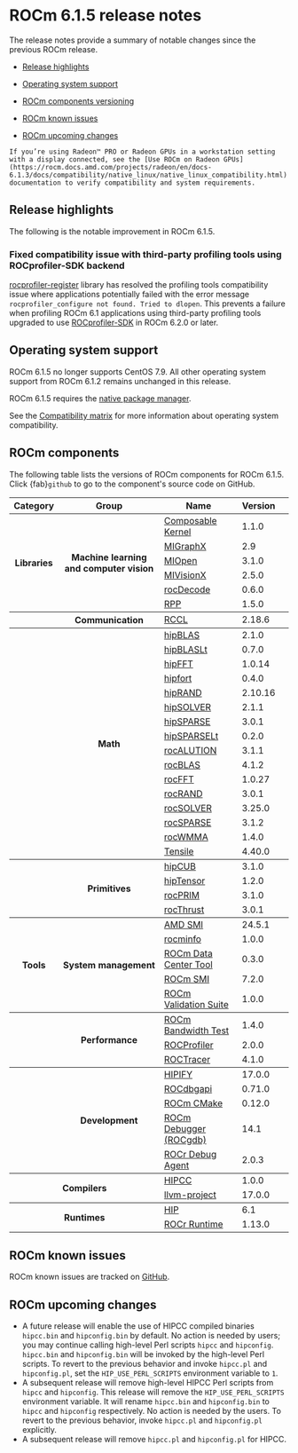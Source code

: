 # ROCm 6.1.5 release notes
<!-- Do not edit this file! This file is autogenerated with -->
<!--   tools/autotag/tag_script.py                          -->

<!-- Disable lints since this is an auto-generated file.    -->
<!-- markdownlint-disable blanks-around-headers             -->
<!-- markdownlint-disable no-duplicate-header               -->
<!-- markdownlint-disable no-blanks-blockquote              -->
<!-- markdownlint-disable ul-indent                         -->
<!-- markdownlint-disable no-trailing-spaces                -->

<!-- spellcheck-disable -->

The release notes provide a summary of notable changes since the previous ROCm release.

- [Release highlights](#release-highlights)

- [Operating system support](#operating-system-support)

- [ROCm components versioning](#rocm-components)

- [ROCm known issues](#rocm-known-issues)

- [ROCm upcoming changes](#rocm-upcoming-changes)

```{note}
If you’re using Radeon™ PRO or Radeon GPUs in a workstation setting with a display connected, see the [Use ROCm on Radeon GPUs](https://rocm.docs.amd.com/projects/radeon/en/docs-6.1.3/docs/compatibility/native_linux/native_linux_compatibility.html)
documentation to verify compatibility and system requirements.
```

## Release highlights

The following is the notable improvement in ROCm 6.1.5.

### Fixed compatibility issue with third-party profiling tools using ROCprofiler-SDK backend

[rocprofiler-register](https://github.com/ROCm/rocprofiler-register) library has resolved the profiling tools compatibility issue where applications potentially failed with the error message `rocprofiler_configure not found. Tried to dlopen`. This prevents a failure when profiling ROCm 6.1 applications using third-party profiling tools upgraded to use [ROCprofiler-SDK](https://rocm.docs.amd.com/projects/rocprofiler-sdk/en/latest/) in ROCm 6.2.0 or later. 

## Operating system support

ROCm 6.1.5 no longer supports CentOS 7.9. All other operating system support from ROCm 6.1.2 remains unchanged in this release. 

ROCm 6.1.5 requires the [native package manager](https://rocm.docs.amd.com/projects/install-on-linux/en/docs-6.1.5/how-to/native-install/index.html).

See the [Compatibility
matrix](../../docs/compatibility/compatibility-matrix.rst)
for more information about operating system compatibility.

## ROCm components

The following table lists the versions of ROCm components for ROCm 6.1.5. 
Click {fab}`github` to go to the component's source code on GitHub.

<div class="pst-scrollable-table-container">
    <table id="rocm-rn-components" class="table">
        <thead>
            <tr>
                <th>Category</th>
                <th>Group</th>
                <th>Name</th>
                <th>Version</th>
                <th></th>
            </tr>
        </thead>
        <colgroup>
            <col span="1">
            <col span="1">
        </colgroup>
        <tbody class="rocm-components-libs rocm-components-ml">
            <tr>
                <th rowspan="6">Libraries</th>
                <th rowspan="6">Machine learning and computer vision</th>
                <td><a href="https://rocm.docs.amd.com/projects/composable_kernel/en/docs-6.1.5">Composable Kernel</a>
                </td>
                <td>1.1.0</td>
                <td><a href="https://github.com/ROCm/composable_kernel/releases/tag/rocm-6.1.5"><i
                            class="fab fa-github fa-lg"></i></a></td>
            </tr>
            <tr>
                <td><a href="https://rocm.docs.amd.com/projects/AMDMIGraphX/en/docs-6.1.5">MIGraphX</a></td>
                <td>2.9</td>
                <td><a href="https://github.com/ROCm/AMDMIGraphX/releases/tag/rocm-6.1.5"><i class="fab fa-github fa-lg"></i></a></td>
            </tr>
            <tr>
                <td><a href="https://rocm.docs.amd.com/projects/MIOpen/en/docs-6.1.5">MIOpen</a></td>
                <td>3.1.0</td>
                <td><a href="https://github.com/ROCm/MIOpen/releases/tag/rocm-6.1.5"><i
                            class="fab fa-github fa-lg"></i></a></td>
            </tr>
            <tr>
                <td><a href="https://rocm.docs.amd.com/projects/MIVisionX/en/docs-6.1.5">MIVisionX</a></td>
                <td>2.5.0</td>
                <td><a href="https://github.com/ROCm/MIVisionX/releases/tag/rocm-6.1.5"><i
                            class="fab fa-github fa-lg"></i></a></td>
            </tr>
            <tr>
                <td><a href="https://rocm.docs.amd.com/projects/rocDecode/en/docs-6.1.5">rocDecode</a></td>
                <td>0.6.0</td>
                <td><a href="https://github.com/ROCm/rocDecode/releases/tag/rocm-6.1.5"><i
                            class="fab fa-github fa-lg"></i></a></td>
            </tr>
            <tr>
                <td><a href="https://rocm.docs.amd.com/projects/rpp/en/docs-6.1.5">RPP</a></td>
                <td>1.5.0</td>
                <td><a href="https://github.com/ROCm/rpp/releases/tag/rocm-6.1.5"><i
                            class="fab fa-github fa-lg"></i></a></td>
            </tr>
        </tbody>
        <tbody class="rocm-components-libs rocm-components-communication">
            <tr>
                <th rowspan="1"></th>
                <th rowspan="1">Communication</th>
                <td><a href="https://rocm.docs.amd.com/projects/rccl/en/docs-6.1.5">RCCL</a></td>
                <td>2.18.6</td>
                <td><a href="https://github.com/ROCm/rccl/releases/tag/rocm-6.1.5"><i class="fab fa-github fa-lg"></i></a></td>
            </tr>
        </tbody>
        <tbody class="rocm-components-libs rocm-components-math tbody-reverse-zebra">
            <tr>
                <th rowspan="16"></th>
                <th rowspan="16">Math</th>
                <td><a href="https://rocm.docs.amd.com/projects/hipBLAS/en/docs-6.1.5">hipBLAS</a></td>
                <td>2.1.0</td>
                <td><a href="https://github.com/ROCm/hipBLAS/releases/tag/rocm-6.1.5"><i
                            class="fab fa-github fa-lg"></i></a></td>
            </tr>
            <tr>
                <td><a href="https://rocm.docs.amd.com/projects/hipBLASLt/en/docs-6.1.5">hipBLASLt</a></td>
                <td>0.7.0</td>
                <td><a href="https://github.com/ROCm/hipBLASLt/releases/tag/rocm-6.1.5"><i
                            class="fab fa-github fa-lg"></i></a></td>
            </tr>
            <tr>
                <td><a href="https://rocm.docs.amd.com/projects/hipFFT/en/docs-6.1.5">hipFFT</a></td>
                <td>1.0.14</td>
                <td><a href="https://github.com/ROCm/hipFFT/releases/tag/rocm-6.1.5"><i
                            class="fab fa-github fa-lg"></i></a></td>
            </tr>
            <tr>
                <td><a href="https://rocm.docs.amd.com/projects/hipfort/en/docs-6.1.5">hipfort</a></td>
                <td>0.4.0</td>
                <td><a href="https://github.com/ROCm/hipfort/releases/tag/rocm-6.1.5"><i
                            class="fab fa-github fa-lg"></i></a></td>
            </tr>
            <tr>
                <td><a href="https://rocm.docs.amd.com/projects/hipRAND/en/docs-6.1.5">hipRAND</a></td>
                <td>2.10.16</td>
                <td><a href="https://github.com/ROCm/hipRAND/releases/tag/rocm-6.1.5"><i
                            class="fab fa-github fa-lg"></i></a></td>
            </tr>
            <tr>
                <td><a href="https://rocm.docs.amd.com/projects/hipSOLVER/en/docs-6.1.5">hipSOLVER</a></td>
                <td>2.1.1</td>
                <td><a href="https://github.com/ROCm/hipSOLVER/releases/tag/rocm-6.1.5"><i
                            class="fab fa-github fa-lg"></i></a></td>
            </tr>
            <tr>
                <td><a href="https://rocm.docs.amd.com/projects/hipSPARSE/en/docs-6.1.5">hipSPARSE</a></td>
                <td>3.0.1</td>
                <td><a href="https://github.com/ROCm/hipSPARSE/releases/tag/rocm-6.1.5"><i
                            class="fab fa-github fa-lg"></i></a></td>
            </tr>
            <tr>
                <td><a href="https://rocm.docs.amd.com/projects/hipSPARSELt/en/docs-6.1.5">hipSPARSELt</a></td>
                <td>0.2.0</td>
                <td><a href="https://github.com/ROCm/hipSPARSELt/releases/tag/rocm-6.1.5"><i
                            class="fab fa-github fa-lg"></i></a></td>
            </tr>
            <tr>
                <td><a href="https://rocm.docs.amd.com/projects/rocALUTION/en/docs-6.1.5">rocALUTION</a></td>
                <td>3.1.1</td>
                <td><a href="https://github.com/ROCm/rocALUTION/releases/tag/rocm-6.1.5"><i
                            class="fab fa-github fa-lg"></i></a></td>
            </tr>
            <tr>
                <td><a href="https://rocm.docs.amd.com/projects/rocBLAS/en/docs-6.1.5">rocBLAS</a></td>
                <td>4.1.2</td>
                <td><a href="https://github.com/ROCm/rocBLAS/releases/tag/rocm-6.1.5"><i
                            class="fab fa-github fa-lg"></i></a></td>
            </tr>
            <tr>
                <td><a href="https://rocm.docs.amd.com/projects/rocFFT/en/docs-6.1.5">rocFFT</a></td>
                <td>1.0.27</td>
                <td><a href="https://github.com/ROCm/rocFFT/releases/tag/rocm-6.1.5"><i
                            class="fab fa-github fa-lg"></i></a></td>
            </tr>
            <tr>
                <td><a href="https://rocm.docs.amd.com/projects/rocRAND/en/docs-6.1.5">rocRAND</a></td>
                <td>3.0.1</td>
                <td><a href="https://github.com/ROCm/rocRAND/releases/tag/rocm-6.1.5"><i
                            class="fab fa-github fa-lg"></i></a></td>
            </tr>
            <tr>
                <td><a href="https://rocm.docs.amd.com/projects/rocSOLVER/en/docs-6.1.5">rocSOLVER</a></td>
                <td>3.25.0</td>
                <td><a href="https://github.com/ROCm/rocSOLVER/releases/tag/rocm-6.1.5"><i
                            class="fab fa-github fa-lg"></i></a></td>
            </tr>
            <tr>
                <td><a href="https://rocm.docs.amd.com/projects/rocSPARSE/en/docs-6.1.5">rocSPARSE</a></td>
                <td>3.1.2</td>
                <td><a href="https://github.com/ROCm/rocSPARSE/releases/tag/rocm-6.1.5"><i
                            class="fab fa-github fa-lg"></i></a></td>
            </tr>
            <tr>
                <td><a href="https://rocm.docs.amd.com/projects/rocWMMA/en/docs-6.1.5">rocWMMA</a></td>
                <td>1.4.0</td>
                <td><a href="https://github.com/ROCm/rocWMMA/releases/tag/rocm-6.1.5"><i
                            class="fab fa-github fa-lg"></i></a></td>
            </tr>
            <tr>
                <td><a href="https://github.com/ROCm/tensile/">Tensile</a></td>
                <td>4.40.0</td>
                <td><a href="https://github.com/ROCm/tensile/releases/tag/rocm-6.1.5"><i
                            class="fab fa-github fa-lg"></i></a></td>
            </tr>
        </tbody>
        <tbody class="rocm-components-libs rocm-components-primitives tbody-reverse-zebra">
            <tr>
                <th rowspan="4"></th>
                <th rowspan="4">Primitives</th>
                <td><a href="https://rocm.docs.amd.com/projects/hipCUB/en/docs-6.1.5">hipCUB</a></td>
                <td>3.1.0</td>
                <td><a href="https://github.com/ROCm/hipCUB/releases/tag/rocm-6.1.5"><i
                            class="fab fa-github fa-lg"></i></a></td>
            </tr>
            <tr>
                <td><a href="https://rocm.docs.amd.com/projects/hipTensor/en/docs-6.1.5">hipTensor</a></td>
                <td>1.2.0</td>
                <td><a href="https://github.com/ROCm/hipTensor/releases/tag/rocm-6.1.5"><i
                            class="fab fa-github fa-lg"></i></a></td>
            </tr>
            <tr>
                <td><a href="https://rocm.docs.amd.com/projects/rocPRIM/en/docs-6.1.5">rocPRIM</a></td>
                <td>3.1.0</td>
                <td><a href="https://github.com/ROCm/rocPRIM/releases/tag/rocm-6.1.5"><i
                            class="fab fa-github fa-lg"></i></a></td>
            </tr>
            <tr>
                <td><a href="https://rocm.docs.amd.com/projects/rocThrust/en/docs-6.1.5">rocThrust</a></td>
                <td>3.0.1</td>
                <td><a href="https://github.com/ROCm/rocThrust/releases/tag/rocm-6.1.5"><i
                            class="fab fa-github fa-lg"></i></a></td>
            </tr>
        </tbody>
        <tbody class="rocm-components-tools rocm-components-system tbody-reverse-zebra">
            <tr>
                <th rowspan="5">Tools</th>
                <th rowspan="5">System management</th>
                <td><a href="https://rocm.docs.amd.com/projects/amdsmi/en/docs-6.1.5">AMD SMI</a></td>
                <td>24.5.1</td>
                <td><a href="https://github.com/ROCm/amdsmi/releases/tag/rocm-6.1.5"><i
                            class="fab fa-github fa-lg"></i></a></td>
            </tr>
            <tr>
                <td><a href="https://rocm.docs.amd.com/projects/rocminfo/en/docs-6.1.5">rocminfo</a></td>
                <td>1.0.0</td>
                <td><a href="https://github.com/ROCm/rocminfo/releases/tag/rocm-6.1.5"><i
                            class="fab fa-github fa-lg"></i></a></td>
            </tr>
            <tr>
                <td><a href="https://rocm.docs.amd.com/projects/rdc/en/docs-6.1.5">ROCm Data Center Tool</a></td>
                <td>0.3.0</td>
                <td><a href="https://github.com/ROCm/rdc/releases/tag/rocm-6.1.5"><i
                            class="fab fa-github fa-lg"></i></a></td>
            </tr>
            <tr>
                <td><a href="https://rocm.docs.amd.com/projects/rocm_smi_lib/en/docs-6.1.5">ROCm SMI</a></td>
                <td>7.2.0</td>
                <td><a href="https://github.com/ROCm/rocm_smi_lib/releases/tag/rocm-6.1.5"><i
                            class="fab fa-github fa-lg"></i></a></td>
            </tr>
            <tr>
                <td><a href="https://rocm.docs.amd.com/projects/ROCmValidationSuite/en/docs-6.1.5">ROCm Validation Suite</a></td>
                <td>1.0.0</td>
                <td><a href="https://github.com/ROCm/ROCmValidationSuite/releases/tag/rocm-6.1.5"><i
                            class="fab fa-github fa-lg"></i></a></td>
            </tr>
        </tbody>
        <tbody class="rocm-components-tools rocm-components-perf">
            <tr>
                <th rowspan="3"></th>
                <th rowspan="3">Performance</th>
                <td><a href="https://rocm.docs.amd.com/projects/rocm_bandwidth_test/en/docs-6.1.5">ROCm Bandwidth
                        Test</a></td>
                <td>1.4.0</td>
                <td><a href="https://github.com/ROCm/rocm_bandwidth_test/releases/tag/rocm-6.1.5"><i
                            class="fab fa-github fa-lg"></i></a></td>
            </tr>
            <tr>
                <td><a href="https://rocm.docs.amd.com/projects/rocprofiler/en/docs-6.1.5/">ROCProfiler</a></td>
                <td>2.0.0</td>
                <td><a href="https://github.com/ROCm/ROCProfiler/releases/tag/rocm-6.1.5"><i
                            class="fab fa-github fa-lg"></i></a></td>
            </tr>
            <tr >
                <td><a href="https://rocm.docs.amd.com/projects/roctracer/en/docs-6.1.5/">ROCTracer</a></td>
                <td>4.1.0</td>
                <td><a href="https://github.com/ROCm/ROCTracer/releases/tag/rocm-6.1.5"><i
                            class="fab fa-github fa-lg"></i></a></td>
            </tr>
        </tbody>
        <tbody class="rocm-components-tools rocm-components-dev tbody-reverse-zebra">
            <tr>
                <th rowspan="5"></th>
                <th rowspan="5">Development</th>
                <td><a href="https://rocm.docs.amd.com/projects/HIPIFY/en/docs-6.1.5/">HIPIFY</a></td>
                <td>17.0.0</td>
                <td><a href="https://github.com/ROCm/HIPIFY/releases/tag/rocm-6.1.5"><i
                            class="fab fa-github fa-lg"></i></a></td>
            </tr>
            <tr>
                <td><a href="https://rocm.docs.amd.com/projects/ROCdbgapi/en/docs-6.1.5">ROCdbgapi</a></td>
                <td>0.71.0</td>
                <td><a href="https://github.com/ROCm/ROCdbgapi/releases/tag/rocm-6.1.5"><i
                            class="fab fa-github fa-lg"></i></a></td>
            </tr>
            <tr>
                <td><a href="https://rocm.docs.amd.com/projects/ROCmCMakeBuildTools/en/docs-6.1.5/">ROCm CMake</a></td>
                <td>0.12.0</td>
                <td><a href="https://github.com/ROCm/rocm-cmake/releases/tag/rocm-6.1.5"><i
                            class="fab fa-github fa-lg"></i></a></td>
            </tr>
            <tr>
                <td><a href="https://rocm.docs.amd.com/projects/ROCgdb/en/docs-6.1.5">ROCm Debugger (ROCgdb)</a>
                </td>
                <td>14.1</td>
                <td><a href="https://github.com/ROCm/ROCgdb/releases/tag/rocm-6.1.5"><i
                            class="fab fa-github fa-lg"></i></a></td>
            </tr>
            <tr>
                <td><a href="https://rocm.docs.amd.com/projects/rocr_debug_agent/en/docs-6.1.5">ROCr Debug Agent</a>
                </td>
                <td>2.0.3</td>
                <td><a href="https://github.com/ROCm/rocr_debug_agent/releases/tag/rocm-6.1.5"><i
                            class="fab fa-github fa-lg"></i></a></td>
            </tr>
        </tbody>
        <tbody class="rocm-components-compilers">
            <tr>
                <th rowspan="2" colspan="2">Compilers</th>
                <td><a href="https://rocm.docs.amd.com/projects/HIPCC/en/docs-6.1.5">HIPCC</a></td>
                <td>1.0.0</td>
                <td><a href="https://github.com/ROCm/llvm-project/releases/tag/rocm-6.1.5"><i
                            class="fab fa-github fa-lg"></i></a></td>
            </tr>
            <tr>
                <td><a href="https://github.com/ROCm/llvm-project/">llvm-project</a></td>
                <td>17.0.0</td>
                <td><a href="https://github.com/ROCm/llvm-project/releases/tag/rocm-6.1.5"><i
                            class="fab fa-github fa-lg"></i></a></td>
            </tr>
        </tbody>
        <tbody class="rocm-components-runtimes">
            <tr>
                <th rowspan="2" colspan="2">Runtimes</th>
                <td><a href="https://rocm.docs.amd.com/projects/HIP/en/docs-6.1.5">HIP</a></td>
                <td>6.1</td>
                <td><a href="https://github.com/ROCm/HIP/releases/tag/rocm-6.1.5"><i
                            class="fab fa-github fa-lg"></i></a></td>
            </tr>
            <tr>
                <td><a href="https://rocm.docs.amd.com/projects/ROCR-Runtime/en/docs-6.1.5">ROCr Runtime</a></td>
                <td>1.13.0</td>
                <td><a href="https://github.com/ROCm/ROCR-Runtime"><i
                            class="fab fa-github fa-lg"></i></a></td>
            </tr>
        </tbody>
    </table>
</div>

## ROCm known issues

ROCm known issues are tracked on [GitHub](https://github.com/ROCm/ROCm/labels/Verified%20Issue).

## ROCm upcoming changes

* A future release will enable the use of HIPCC compiled binaries `hipcc.bin` and `hipconfig.bin` by default. No action is needed by users; you may continue calling high-level Perl scripts `hipcc` and `hipconfig`. `hipcc.bin` and `hipconfig.bin` will be invoked by the high-level Perl scripts. To revert to the previous behavior and invoke `hipcc.pl` and `hipconfig.pl`, set the `HIP_USE_PERL_SCRIPTS` environment variable to `1`.
* A subsequent release will remove high-level HIPCC Perl scripts from `hipcc` and `hipconfig`. This release will remove the `HIP_USE_PERL_SCRIPTS` environment variable. It will rename `hipcc.bin` and `hipconfig.bin` to `hipcc` and `hipconfig` respectively. No action is needed by the users. To revert to the previous behavior, invoke `hipcc.pl` and `hipconfig.pl` explicitly.
* A subsequent release will remove `hipcc.pl` and `hipconfig.pl` for HIPCC.
